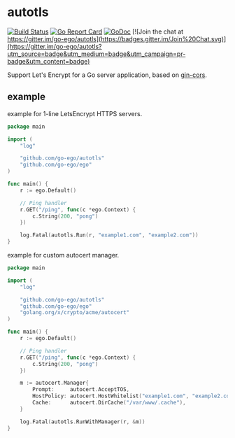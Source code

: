 # autotls

[![Build Status](https://travis-ci.org/go-ego/autotls.svg?branch=master)](https://travis-ci.org/ego-ego/autotls) 
[![Go Report Card](https://goreportcard.com/badge/github.com/go-ego/autotls)](https://goreportcard.com/report/github.com/go-ego/autotls)
[![GoDoc](https://godoc.org/github.com/go-ego/autotls?status.svg)](https://godoc.org/github.com/go-ego/autotls)
[![Join the chat at https://gitter.im/go-ego/autotls](https://badges.gitter.im/Join%20Chat.svg)](https://gitter.im/go-ego/autotls?utm_source=badge&utm_medium=badge&utm_campaign=pr-badge&utm_content=badge)

Support Let's Encrypt for a Go server application, based on [gin-cors](https://github.com/gin-gonic/autotls).

## example

example for 1-line LetsEncrypt HTTPS servers.

[embedmd]:# (example/example1.go go)
```go
package main

import (
	"log"

	"github.com/go-ego/autotls"
	"github.com/go-ego/ego"
)

func main() {
	r := ego.Default()

	// Ping handler
	r.GET("/ping", func(c *ego.Context) {
		c.String(200, "pong")
	})

	log.Fatal(autotls.Run(r, "example1.com", "example2.com"))
}
```

example for custom autocert manager.

[embedmd]:# (example/example2.go go)
```go
package main

import (
	"log"

	"github.com/go-ego/autotls"
	"github.com/go-ego/ego"
	"golang.org/x/crypto/acme/autocert"
)

func main() {
	r := ego.Default()

	// Ping handler
	r.GET("/ping", func(c *ego.Context) {
		c.String(200, "pong")
	})

	m := autocert.Manager{
		Prompt:     autocert.AcceptTOS,
		HostPolicy: autocert.HostWhitelist("example1.com", "example2.com"),
		Cache:      autocert.DirCache("/var/www/.cache"),
	}

	log.Fatal(autotls.RunWithManager(r, &m))
}
```
